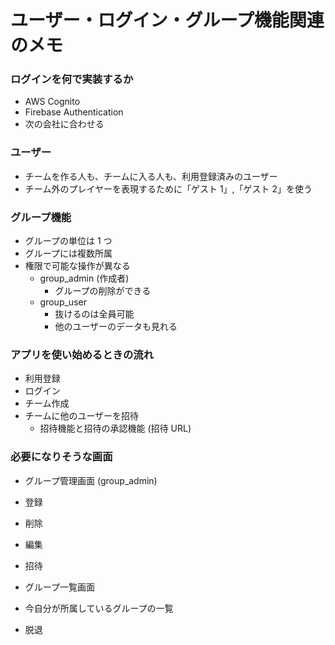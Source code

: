 # ユーザー・ログイン・グループ機能関連のメモ

### ログインを何で実装するか

- AWS Cognito
- Firebase Authentication
- 次の会社に合わせる

### ユーザー

- チームを作る人も、チームに入る人も、利用登録済みのユーザー
- チーム外のプレイヤーを表現するために「ゲスト 1」,「ゲスト 2」を使う

### グループ機能

- グループの単位は 1 つ
- グループには複数所属
- 権限で可能な操作が異なる
  - group_admin (作成者)
    - グループの削除ができる
  - group_user
    - 抜けるのは全員可能
    - 他のユーザーのデータも見れる

### アプリを使い始めるときの流れ

- 利用登録
- ログイン
- チーム作成
- チームに他のユーザーを招待
  - 招待機能と招待の承認機能 (招待 URL)

### 必要になりそうな画面

- グループ管理画面 (group_admin)
- 登録
- 削除
- 編集
- 招待

- グループ一覧画面
- 今自分が所属しているグループの一覧
- 脱退
